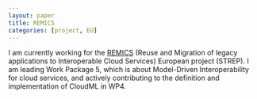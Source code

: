 ```yaml
---
layout: paper
title: REMICS
categories: [project, EU]
---
```

I am currently working for the [REMICS](http://www.remics.eu/) (Reuse and Migration of legacy applications to Interoperable Cloud Services) European project (STREP). I am leading Work Package 5, which is about Model-Driven Interoperability for cloud services, and actively contributing to the definition and implementation of CloudML in WP4.
